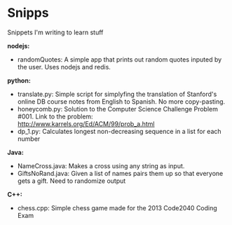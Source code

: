 Snipps
======

Snippets I'm writing to learn stuff

**nodejs:**

* randomQuotes: A simple app that prints out random quotes inputed by the user. Uses nodejs and redis.

**python:**

* translate.py: Simple script for simplyfing the translation of Stanford's online DB course notes from English to Spanish. No more copy-pasting.
* honeycomb.py: Solution to the Computer Science Challenge Problem #001. Link to the problem: http://www.karrels.org/Ed/ACM/99/prob_a.html
* dp_1.py: Calculates longest non-decreasing sequence in a list for each number

**Java:**

* NameCross.java: Makes a cross using any string as input.
* GiftsNoRand.java: Given a list of names pairs them up so that everyone gets a gift. Need to randomize output

**C++:**

* chess.cpp: Simple chess game made for the 2013 Code2040 Coding Exam

